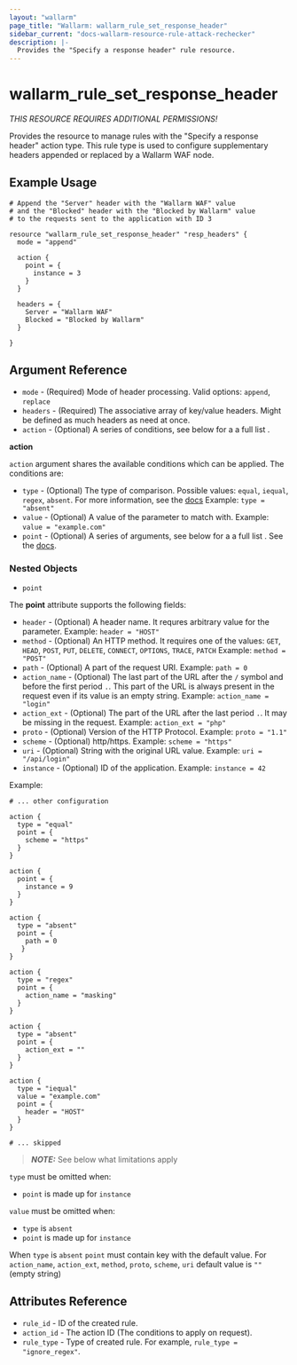 ```yaml
---
layout: "wallarm"
page_title: "Wallarm: wallarm_rule_set_response_header"
sidebar_current: "docs-wallarm-resource-rule-attack-rechecker"
description: |-
  Provides the "Specify a response header" rule resource.
---
```


# wallarm_rule_set_response_header

*THIS RESOURCE REQUIRES ADDITIONAL PERMISSIONS!*

Provides the resource to manage rules with the "Specify a response header" action type. This rule type is used to configure supplementary headers appended or replaced by a Wallarm WAF node.

## Example Usage

```hcl
# Append the "Server" header with the "Wallarm WAF" value
# and the "Blocked" header with the "Blocked by Wallarm" value
# to the requests sent to the application with ID 3

resource "wallarm_rule_set_response_header" "resp_headers" {
  mode = "append"

  action {
    point = {
      instance = 3
    }
  }

  headers = {
    Server = "Wallarm WAF"
    Blocked = "Blocked by Wallarm"
  }

}

```

## Argument Reference

* `mode` - (Required) Mode of header processing. Valid options: `append`, `replace`
* `headers` - (Required) The associative array of key/value headers. Might be defined as much headers as need at once. 
* `action` - (Optional) A series of conditions, see below for a
  a full list .

**action**

`action` argument shares the available
conditions which can be applied. The conditions are:

* `type` - (Optional) The type of comparison. Possible values: `equal`, `iequal`, `regex`, `absent`.
  For more information, see the [docs](https://docs.wallarm.com/user-guides/rules/add-rule/#condition-types)
  Example:
  `type = "absent"`
* `value` - (Optional) A value of the parameter to match with.
  Example:
  `value = "example.com"`
* `point` - (Optional) A series of arguments, see below for a a full list . See the [docs](https://docs.wallarm.com/user-guides/rules/request-processing/#parameter-parsing).

### Nested Objects

* `point`

The **point** attribute supports the following fields:
  * `header` - (Optional) A header name. It requres arbitrary value for the parameter.
  Example:
  `header = "HOST"`
  * `method` - (Optional) An HTTP method. It requires one of the values: `GET`, `HEAD`, `POST`, `PUT`, `DELETE`, `CONNECT`, `OPTIONS`, `TRACE`, `PATCH`
  Example:
  `method = "POST"`
  * `path` - (Optional) A part of the request URI.
  Example:
  `path = 0`
  * `action_name` - (Optional) The last part of the URL after the `/` symbol and before the first period `.`. This part of the URL is always present in the request even if its value is an empty string.
  Example:
  `action_name = "login"`
  * `action_ext` - (Optional) The part of the URL after the last period `.`. It may be missing in the request.
  Example:
  `action_ext = "php"`
  * `proto` - (Optional) Version of the HTTP Protocol.
  Example:
  `proto = "1.1"`
  * `scheme` - (Optional) http/https.
  Example:
  `scheme = "https"` 
  * `uri` - (Optional) String with the original URL value.
  Example:
  `uri = "/api/login"` 
  * `instance` - (Optional) ID of the application.
  Example:
  `instance = 42`

Example:

  ```hcl
  # ... other configuration

  action {
    type = "equal"
    point = {
      scheme = "https"
    }
  }

  action {
    point = {
      instance = 9
    }
  }
  
  action {
    type = "absent"
    point = {
      path = 0
     }
  }

  action {
    type = "regex"
    point = {
      action_name = "masking"
    }
  }

  action {
    type = "absent"
    point = {
      action_ext = ""
    }
  }

  action {
    type = "iequal"
    value = "example.com"
    point = {
      header = "HOST"
    }
  }

  # ... skipped
  ```

> **_NOTE:_**
See below what limitations apply

`type` must be omitted when:
- `point` is made up for `instance`

`value` must be omitted when: 
- `type` is `absent`
- `point` is made up for `instance`

When `type` is `absent`
`point` must contain key with the default value. For `action_name`, `action_ext`, `method`, `proto`, `scheme`, `uri` default value is `""` (empty string)

## Attributes Reference

* `rule_id` - ID of the created rule.
* `action_id` - The action ID (The conditions to apply on request).
* `rule_type` - Type of   created rule. For example, `rule_type = "ignore_regex"`.